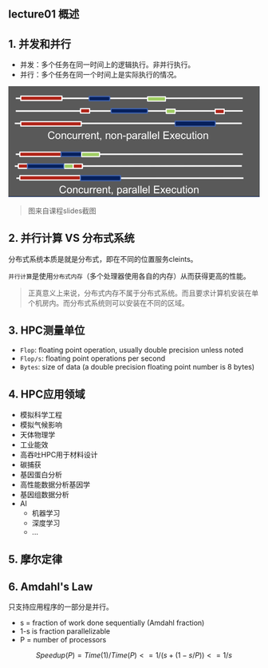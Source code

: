 ## lecture01 概述

## 1. 并发和并行
- 并发：多个任务在同一时间上的逻辑执行。非并行执行。
- 并行：多个任务在同一个时间上是实际执行的情况。

![](./img/并发和并行.png)
> 图来自课程slides截图

## 2. 并行计算 VS 分布式系统
分布式系统本质是就是分布式，即在不同的位置服务cleints。

`并行计算`是使用`分布式内存`（多个处理器使用各自的内存）从而获得更高的性能。
> 正真意义上来说，分布式内存不属于分布式系统。而且要求计算机安装在单个机房内。而分布式系统则可以安装在不同的区域。

## 3. HPC测量单位
- `Flop`: floating point operation, usually double precision unless noted
- `Flop/s`: floating point operations per second
- `Bytes`: size of data (a double precision floating point number is 8 bytes)

## 4. HPC应用领域
- 模拟科学工程
- 模拟气候影响
- 天体物理学
- 工业能效
- 高吞吐HPC用于材料设计
- 碳捕获
- 基因蛋白分析
- 高性能数据分析基因学
-  基因组数据分析
- AI
    - 机器学习
    - 深度学习
    - ...

## 5. 摩尔定律

## 6. Amdahl's Law
只支持应用程序的一部分是并行。

- s = fraction of work done sequentially (Amdahl fraction)
- 1-s is fraction parallelizable
- P = number of processors

$$Speedup(P) = Time(1) / Time(P) <=1/(s + (1-s/P)) <= 1/s $$
